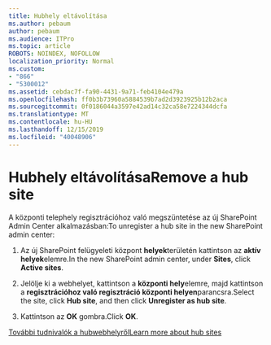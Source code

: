 ```yaml
---
title: Hubhely eltávolítása
ms.author: pebaum
author: pebaum
ms.audience: ITPro
ms.topic: article
ROBOTS: NOINDEX, NOFOLLOW
localization_priority: Normal
ms.custom:
- "866"
- "5300012"
ms.assetid: cebdac7f-fa90-4431-9a71-feb4104e479a
ms.openlocfilehash: ff0b3b73960a5884539b7ad2d3923925b12b2aca
ms.sourcegitcommit: 0f0186044a3597e42ad14c32ca58e7224344dcfa
ms.translationtype: MT
ms.contentlocale: hu-HU
ms.lasthandoff: 12/15/2019
ms.locfileid: "40048906"
---
```

# <a name="remove-a-hub-site"></a><span data-ttu-id="9531e-102">Hubhely eltávolítása</span><span class="sxs-lookup"><span data-stu-id="9531e-102">Remove a hub site</span></span>

<span data-ttu-id="9531e-103">A központi telephely regisztrációhoz való megszüntetése az új SharePoint Admin Center alkalmazásban:</span><span class="sxs-lookup"><span data-stu-id="9531e-103">To unregister a hub site in the new SharePoint admin center:</span></span>
  
1. <span data-ttu-id="9531e-104">Az új SharePoint felügyeleti központ **helyek**területén kattintson az **aktív helyek**elemre.</span><span class="sxs-lookup"><span data-stu-id="9531e-104">In the new SharePoint admin center, under **Sites**, click **Active sites**.</span></span>

2. <span data-ttu-id="9531e-105">Jelölje ki a webhelyet, kattintson a **központi hely**elemre, majd kattintson a **regisztrációhoz való regisztráció központi helyen**parancsra.</span><span class="sxs-lookup"><span data-stu-id="9531e-105">Select the site, click **Hub site**, and then click **Unregister as hub site**.</span></span>

3. <span data-ttu-id="9531e-106">Kattintson az **OK** gombra.</span><span class="sxs-lookup"><span data-stu-id="9531e-106">Click **OK**.</span></span>

[<span data-ttu-id="9531e-107">További tudnivalók a hubwebhelyről</span><span class="sxs-lookup"><span data-stu-id="9531e-107">Learn more about hub sites</span></span>](https://support.office.com/article/what-is-a-sharepoint-hub-site-fe26ae84-14b7-45b6-a6d1-948b3966427f)
  